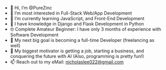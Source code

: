 - 👋 Hi, I’m @PureZinc
- 👀 I’m most interested in Full-Stack Web/App Development
- 🌱 I’m currently learning JavaScript, and Front-End Development
- 🧠 I have knowledge in Django and Flask Development in Python
- 🤓 Complete Amateur Beginner: I have only 3 months of experience with Software Development
- 🎯 My next big goal is becoming a full-time Developer (freelancing as well)
- 💪 My biggest motivator is getting a job, starting a business, and conquering the future with AI (Also, programming is pretty fun!)
- 📫 Reach out to my eMail: nicholaslee022@gmail.com

<!---
PureZinc/PureZinc is a ✨ special ✨ repository because its `README.md` (this file) appears on your GitHub profile.
You can click the Preview link to take a look at your changes.
--->
